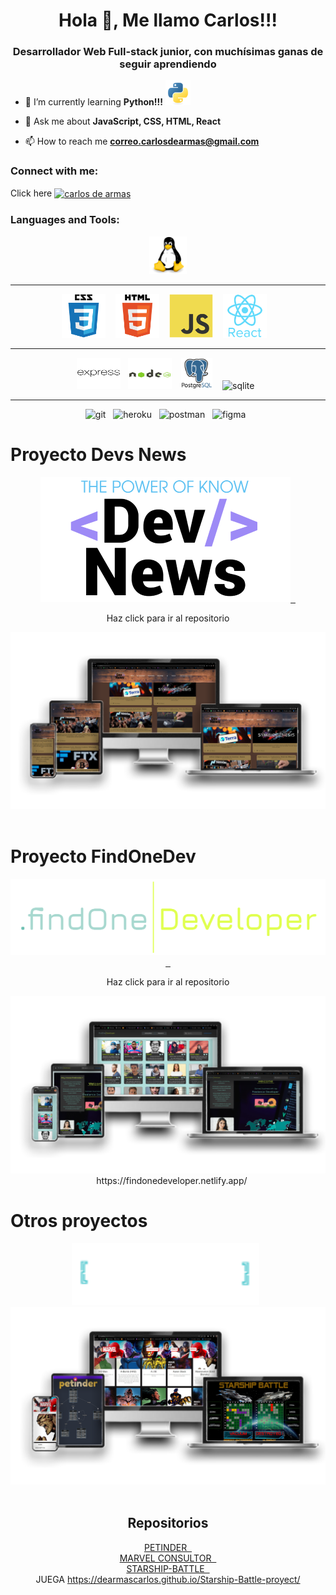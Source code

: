 <h1 align="center">Hola 👋, Me llamo Carlos!!!</h1>
<h3 align="center">Desarrollador Web Full-stack junior, con muchísimas ganas de seguir aprendiendo</h3>

- 🌱 I’m currently learning **Python!!!** <a href="https://www.python.org" target="_blank" rel="noreferrer"> <img src="https://raw.githubusercontent.com/devicons/devicon/master/icons/python/python-original.svg" alt="python" width="40" height="40"/> </a> </p>

- 💬 Ask me about **JavaScript, CSS, HTML, React**

- 📫 How to reach me **correo.carlosdearmas@gmail.com**

<h3 align="left">Connect with me:</h3>
<p align="left">
  <p> Click here 
<a href="https://linkedin.com/in/carlos-de-armas/" target="blank"><img align="center" src="https://raw.githubusercontent.com/rahuldkjain/github-profile-readme-generator/master/src/images/icons/Social/linked-in-alt.svg" alt="carlos de armas" height="30" width="40" /></a>
</p>
<div align="center">
  <h3 align="left">Languages and Tools:</h3>
  <img src="https://raw.githubusercontent.com/devicons/devicon/master/icons/linux/linux-original.svg" alt="linux" width="60" height="60"/> 
  <hr>
  <div>
  <img src="https://raw.githubusercontent.com/devicons/devicon/master/icons/css3/css3-original-wordmark.svg" alt="css3" width="70" height="70"/> &nbsp;&nbsp;
  <img src="https://raw.githubusercontent.com/devicons/devicon/master/icons/html5/html5-original-wordmark.svg" alt="html5" width="70" height="70"/> &nbsp;&nbsp;
  <img src="https://raw.githubusercontent.com/devicons/devicon/master/icons/javascript/javascript-original.svg" alt="javascript" width="70" height="70"/> &nbsp;&nbsp;
  <img src="https://raw.githubusercontent.com/devicons/devicon/master/icons/react/react-original-wordmark.svg" alt="react" width="70" height="70"/> &nbsp;&nbsp;
  </div>
  <hr>
  <div>
  <img src="https://raw.githubusercontent.com/devicons/devicon/master/icons/express/express-original-wordmark.svg" alt="express" width="70" height="50" style=" bacground-color:white"/>&nbsp;&nbsp;
  <img src="https://raw.githubusercontent.com/devicons/devicon/master/icons/nodejs/nodejs-original-wordmark.svg" alt="nodejs" width="70" height="50"/> &nbsp;&nbsp;
  <img src="https://raw.githubusercontent.com/devicons/devicon/master/icons/postgresql/postgresql-original-wordmark.svg" alt="postgresql" width="50" height="50"/> &nbsp;&nbsp;
  <img src="https://www.vectorlogo.zone/logos/sqlite/sqlite-icon.svg" alt="sqlite" width="50" height="50"/>&nbsp;&nbsp;
  </div>
  <hr>
  <div>
  <img src="https://www.vectorlogo.zone/logos/git-scm/git-scm-icon.svg" alt="git" width="40" height="40"/>&nbsp;&nbsp;
  <img src="https://www.vectorlogo.zone/logos/heroku/heroku-icon.svg" alt="heroku" width="40" height="40"/>&nbsp;&nbsp;
  <img src="https://www.vectorlogo.zone/logos/getpostman/getpostman-icon.svg" alt="postman" width="40" height="40"/>&nbsp;&nbsp;
  <img src="https://www.vectorlogo.zone/logos/figma/figma-icon.svg" alt="figma" width="40" height="40"/>&nbsp;&nbsp;
  </div>
</div>

<div align="center">
<h1 align="left">Proyecto Devs News</h1>
<a href="https://github.com/dearmascarlos/dev-news"> <img src="https://raw.githubusercontent.com/dearmascarlos/dearmascarlos/main/assets/logo-news.png" alt="news"/>&nbsp;&nbsp; </a> 
  <p>Haz click para ir al repositorio</p>
 <img src="https://raw.githubusercontent.com/dearmascarlos/dearmascarlos/main/assets/Dev News.png" alt="news"/>&nbsp;&nbsp;
</div>

<div align="center">
<h1 align="left">Proyecto FindOneDev</h1>
<a href="https://github.com/dearmascarlos/findOneDeveloperFRONT"> <img src="https://raw.githubusercontent.com/dearmascarlos/dearmascarlos/main/assets/findOneLogo5.png" alt="news"/>&nbsp;&nbsp; </a> 
  <p>Haz click para ir al repositorio</p>
 <img src="https://raw.githubusercontent.com/dearmascarlos/dearmascarlos/main/assets/FindOne.png" alt="find"/>&nbsp;&nbsp;
  https://findonedeveloper.netlify.app/
</div>

<div align="center">
<h1 align="left">Otros proyectos</h1>
<img src="https://raw.githubusercontent.com/dearmascarlos/dearmascarlos/main/assets/logo-personal.png" alt="mio" width="300" height="100"/>&nbsp;&nbsp; 
<img src="https://raw.githubusercontent.com/dearmascarlos/dearmascarlos/main/assets/otros.png" alt="fin"/>&nbsp;&nbsp;
<h2>Repositorios</h2>

<a href="https://github.com/dearmascarlos/Project-2-PeTinder-">PETINDER&nbsp;&nbsp;</a><br> 
<a href="https://github.com/dearmascarlos/Consultor-de-Marvel">MARVEL CONSULTOR&nbsp;&nbsp;</a><br> 
<a href="https://github.com/dearmascarlos/Starship-Battle-proyect">STARSHIP-BATTLE&nbsp;&nbsp;</a><br> 
JUEGA
https://dearmascarlos.github.io/Starship-Battle-proyect/
</div>
